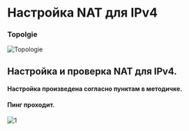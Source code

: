 # Настройка NAT для IPv4
### Topolgie
![Topologie](https://user-images.githubusercontent.com/99610266/173250607-a0313138-b7de-4d0d-83ca-b73decfa8f84.png)
## Настройка и проверка NAT для IPv4.
#### Настройка произведена согласно пунктам в методичке.
#### Пинг проходит.
![1](https://user-images.githubusercontent.com/99610266/173252332-215f3683-0ad5-408b-84fb-33782693c51e.png)
